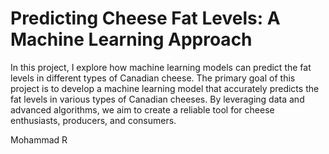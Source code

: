# Predicting Cheese Fat Levels: A Machine Learning Approach

In this project, I explore how machine learning models can predict the fat levels in different types of Canadian cheese.
The primary goal of this project is to develop a machine learning model that accurately predicts the fat levels in various types of Canadian cheeses. By leveraging data and advanced algorithms, we aim to create a reliable tool for cheese enthusiasts, producers, and consumers.

Mohammad R
